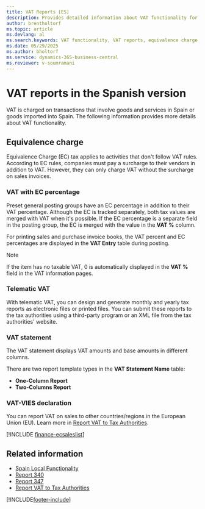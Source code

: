 ```yaml
---
title: VAT Reports [ES]
description: Provides detailed information about VAT functionality for transactions involving goods and services in Spain, including imports.
author: brentholtorf
ms.topic: article
ms.devlang: al
ms.search.keywords: VAT functionality, VAT reports, equivalence charge, EC percentage, telematic VAT, VAT-VIES declaration, VAT statement, Spanish version
ms.date: 05/29/2025
ms.author: bholtorf
ms.service: dynamics-365-business-central
ms.reviewer: v-soumramani
---
```


# VAT reports in the Spanish version

VAT is charged on transactions that involve goods and services in Spain or goods imported into Spain. The following information provides more details about VAT functionality.  

## Equivalence charge

Equivalence Charge (EC) tax applies to activities that don't follow VAT rules. According to EC rules, companies must pay a surcharge to their vendors in addition to VAT. However, they can only charge VAT without the surcharge on sales invoices.  

### VAT with EC percentage

Preset general posting groups have an EC percentage in addition to their VAT percentage. Although the EC is tracked separately, both tax values are merged with VAT when it's possible. If the EC percentage is a separate field in the posting group, the EC is merged with the value in the **VAT %** column.  

For printing sales and purchase invoice books, the VAT percent and EC percentages are displayed in the **VAT Entry** table during posting.  

> [!NOTE]  
> If the item has no taxable VAT, 0 is automatically displayed in the **VAT %** field in the VAT information pages.  

### Telematic VAT

With telematic VAT, you can design and generate monthly and yearly tax reports as electronic files or printed files. You can submit these reports to the tax authorities using a third-party program or an XML file from the tax authorities' website.  

### VAT statement

The VAT statement displays VAT amounts and base amounts in different columns.  

There are two report template types in the **VAT Statement Name** table:  

- **One-Column Report**  
- **Two-Columns Report**  

### VAT-VIES declaration

You can report VAT on sales to other countries/regions in the European Union (EU). Learn more in [Report VAT to Tax Authorities](../../finance-how-report-vat.md).  

[!INCLUDE [finance-ecsaleslist](../../includes/finance-ecsaleslist.md)]

## Related information

- [Spain Local Functionality](spain-local-functionality.md)  
- [Report 340](report-340.md)  
- [Report 347](report-347.md)  
- [Report VAT to Tax Authorities](../../finance-how-report-vat.md)  

[!INCLUDE[footer-include](../../includes/footer-banner.md)]
